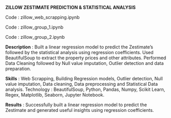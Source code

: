 **ZILLOW ZESTIMATE PREDICTION & STATISTICAL ANALYSIS**

Code : zillow_web_scrapping.ipynb

Code : zillow_group_1.ipynb

Code : zillow_group_2.ipynb

**Description** : Built a linear regression model to predict the Zestimate’s followed by the statistical analysis using regression coefficients. Used BeautifulSoup to extract the property prices and other attributes. Performed Data Cleaning followed by Null value imputation, Outlier detection and data preparation.

**Skills** : Web Scrapping, Building Regression models, Outlier detection, Null value imputation, Data cleaning, Data preprocessing and Statistical Data analysis.
Technology : BeautifulSoup, Python, Pandas, Numpy, Scikit Learn, Regex, Matplotlib, Seaborn, Jupyter Notebook.

**Results** : Successfully built a linear regression model to predict the Zestimate and generated useful insights using regression coefficients.
